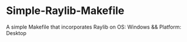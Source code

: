 # Simple-Raylib-Makefile
A simple Makefile that incorporates Raylib on OS: Windows &amp;&amp; Platform: Desktop
